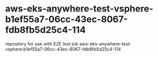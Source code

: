 # aws-eks-anywhere-test-vsphere-b1ef55a7-06cc-43ec-8067-fdb8fb5d25c4-114
repository for use with E2E test job aws-eks-anywhere-test-vsphere:b1ef55a7-06cc-43ec-8067-fdb8fb5d25c4-114
